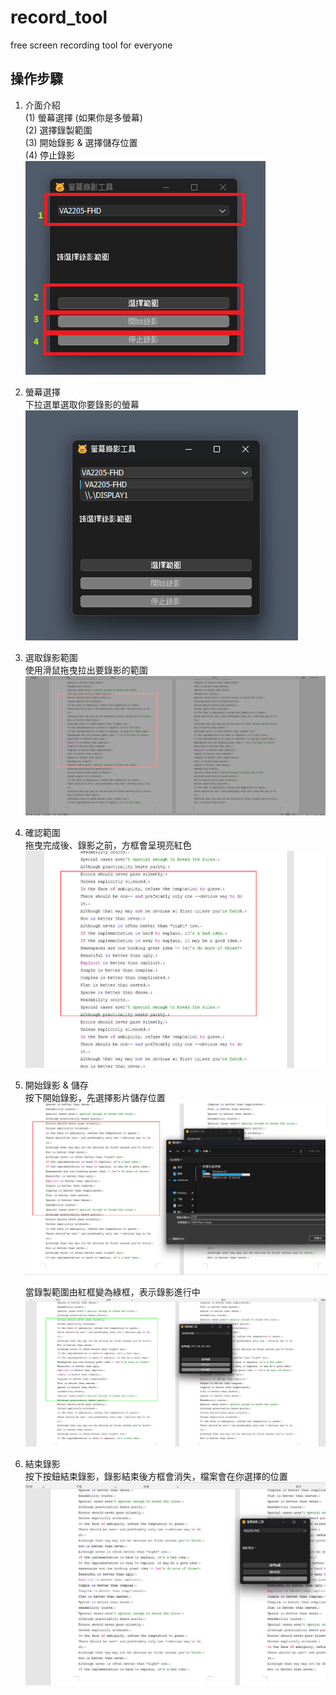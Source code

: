 # record_tool
free  screen recording tool for everyone

## 操作步驟
1. 介面介紹  
    (1) 螢幕選擇 (如果你是多螢幕)  
    (2) 選擇錄製範圍  
    (3) 開始錄影 & 選擇儲存位置  
    (4) 停止錄影  
    ![程式介面](./docs/images/1-menu.png)  
    
2. 螢幕選擇  
    下拉選單選取你要錄影的螢幕  
    ![操作步驟 1](./docs/images/2-multi_screen.png)  
3. 選取錄影範圍  
    使用滑鼠拖曳拉出要錄影的範圍  
    ![操作步驟 2](./docs/images/3-select_area.png)  
4. 確認範圍  
    拖曳完成後、錄影之前，方框會呈現亮紅色  
    ![操作步驟 3](./docs/images/4-recording_box.png)  
5. 開始錄影 & 儲存  
    按下開始錄影，先選擇影片儲存位置  
    ![操作步驟 4](./docs/images/5-saved.png)  

    當錄製範圍由紅框變為綠框，表示錄影進行中  
    ![操作步驟 5](./docs/images/6-recording.png)  
6. 結束錄影  
    按下按鈕結束錄影，錄影結束後方框會消失，檔案會在你選擇的位置  
    ![操作步驟 6](./docs/images/7-end.png)  